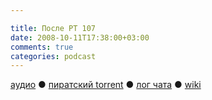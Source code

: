 ```yaml
---

title: После РТ 107
date: 2008-10-11T17:38:00+03:00
comments: true
categories: podcast
---
```

[аудио](http://cdn.radio-t.com/rt107post.mp3) ● [пиратский torrent](http://pirates.radio-t.com/torrents/rt107post.mp3.torrent) ● [лог чата](http://chat.radio-t.com/logs/radio-t-107.html) ● [wiki](http://wiki.radio-t.com/%D0%9F%D0%BE%D1%81%D0%BB%D0%B5_%D0%A0%D0%A2_107)<audio src="http://cdn.radio-t.com/rt107post.mp3" preload="none">
